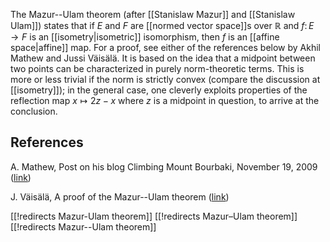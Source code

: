 
The Mazur--Ulam theorem (after [[Stanislaw Mazur]] and [[Stanislaw Ulam]]) states that if $E$ and $F$ are [[normed vector space]]s over $\mathbb{R}$ and $f\colon E \to F$ is an [[isometry|isometric]] isomorphism, then $f$ is an [[affine space|affine]] map. For a proof, see either of the references below by Akhil Mathew and Jussi V&#228;is&#228;l&#228;. It is based on the idea that a midpoint between two points can be characterized in purely norm-theoretic terms. This is more or less trivial if the norm is strictly convex (compare the discussion at [[isometry]]); in the general case, one cleverly exploits properties of the reflection map $x \mapsto 2 z - x$ where $z$ is a midpoint in question, to arrive at the conclusion. 


## References 

A. Mathew, Post on his blog Climbing Mount Bourbaki, November 19, 2009 ([link](http://amathew.wordpress.com/2009/11/19/a-theorem-of-mazur-ulam-on-isometries-of-vector-spaces/))

J. V&#228;is&#228;l&#228;, A proof of the Mazur--Ulam theorem ([link](http://www.helsinki.fi/~jvaisala/mazurulam.pdf))


[[!redirects Mazur-Ulam theorem]]
[[!redirects Mazur–Ulam theorem]]
[[!redirects Mazur--Ulam theorem]]
